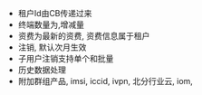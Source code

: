 - 租户Id由CB传递过来
- 终端数量为,增减量
- 资费为最新的资费, 资费信息属于租户
- 注销, 默认次月生效
- 子用户注销支持单个和批量
- 历史数据处理
- 附加群组产品, imsi, iccid, ivpn, 北分行业云, iom, 